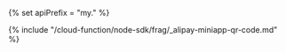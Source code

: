{% set apiPrefix = "my." %}

{% include "/cloud-function/node-sdk/frag/_alipay-miniapp-qr-code.md" %}

